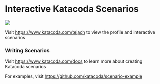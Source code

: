 # Interactive Katacoda Scenarios

[![](http://shields.katacoda.com/katacoda/tejach/count.svg)](https://www.katacoda.com/tejach "Get your profile on Katacoda.com")

Visit https://www.katacoda.com/tejach to view the profile and interactive scenarios

### Writing Scenarios
Visit https://www.katacoda.com/docs to learn more about creating Katacoda scenarios

For examples, visit https://github.com/katacoda/scenario-example
